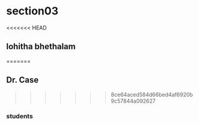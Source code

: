 # section03
<<<<<<< HEAD
## lohitha bhethalam
=======
## Dr. Case
>>>>>>> 8ce64aced584d66bed4af6920b9c57844a092627
### students
